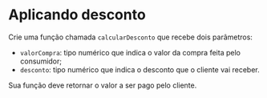 # Aplicando desconto

Crie uma função chamada `calcularDesconto` que recebe dois parâmetros:

- `valorCompra`: tipo numérico que indica o valor da compra feita pelo consumidor;
- `desconto`: tipo numérico que indica o desconto que o cliente vai receber.

Sua função deve retornar o valor a ser pago pelo cliente.